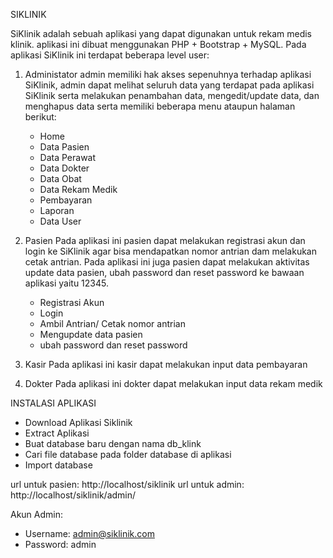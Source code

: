 SIKLINIK

SiKlinik adalah sebuah aplikasi yang dapat digunakan untuk rekam medis klinik. aplikasi ini dibuat menggunakan PHP + Bootstrap + MySQL.
Pada aplikasi SiKlinik ini terdapat beberapa level user:

1. Administator
   admin memiliki hak akses sepenuhnya terhadap aplikasi SiKlinik, admin dapat melihat seluruh data yang terdapat pada aplikasi SiKlinik serta melakukan penambahan data, mengedit/update data, dan menghapus data serta memiliki beberapa menu ataupun halaman berikut:

   - Home
   - Data Pasien
   - Data Perawat
   - Data Dokter
   - Data Obat
   - Data Rekam Medik
   - Pembayaran
   - Laporan
   - Data User

2. Pasien
   Pada aplikasi ini pasien dapat melakukan registrasi akun dan login ke SiKlinik agar bisa mendapatkan nomor antrian dam melakukan cetak antrian. Pada aplikasi ini juga pasien dapat melakukan aktivitas update data pasien, ubah password dan reset password ke bawaan aplikasi yaitu 12345.

   - Registrasi Akun
   - Login
   - Ambil Antrian/ Cetak nomor antrian
   - Mengupdate data pasien
   - ubah password dan reset password

3. Kasir
   Pada aplikasi ini kasir dapat melakukan input data pembayaran

4. Dokter
   Pada aplikasi ini dokter dapat melakukan input data rekam medik

INSTALASI APLIKASI

- Download Aplikasi Siklinik
- Extract Aplikasi
- Buat database baru dengan nama db_klink
- Cari file database pada folder database di aplikasi
- Import database

url untuk pasien: http://localhost/siklinik
url untuk admin: http://localhost/siklinik/admin/

Akun Admin:

- Username: admin@siklinik.com
- Password: admin
